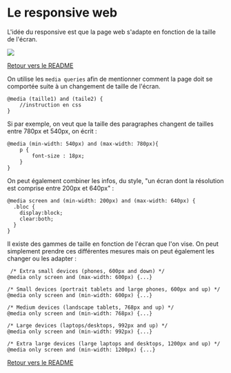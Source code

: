 # Le responsive web

L'idée du responsive est que la page web s'adapte en fonction de la taille de l'écran. 

![](https://cdn.mos.cms.futurecdn.net/7vpUPMSbPfhxiUNYj5XnE6.jpg)

[Retour vers le README](https://github.com/CalcagnoLoic/aide_memoire/blob/main/README.md)

On utilise les `media queries` afin de mentionner comment la page doit se comportée suite à un changement de taille de l'écran. 

```
@media (taille1) and (taile2) {
    //instruction en css
}
```

Si par exemple, on veut que la taille des paragraphes changent de tailles entre 780px et 540px, on écrit :

```
@media (min-width: 540px) and (max-width: 780px){
    p {
        font-size : 18px;
    }
}
```

On peut également combiner les infos, du style, "un écran dont la résolution est comprise entre 200px et 640px" :

```
@media screen and (min-width: 200px) and (max-width: 640px) {
  .bloc {
    display:block;
    clear:both;
  }
}
```

Il existe des gammes de taille en fonction de l'écran que l'on vise. On peut simplement prendre ces différentes mesures mais on peut également les changer ou les adapter : 

```
 /* Extra small devices (phones, 600px and down) */
@media only screen and (max-width: 600px) {...}

/* Small devices (portrait tablets and large phones, 600px and up) */
@media only screen and (min-width: 600px) {...}

/* Medium devices (landscape tablets, 768px and up) */
@media only screen and (min-width: 768px) {...}

/* Large devices (laptops/desktops, 992px and up) */
@media only screen and (min-width: 992px) {...}

/* Extra large devices (large laptops and desktops, 1200px and up) */
@media only screen and (min-width: 1200px) {...} 
```
[Retour vers le README](https://github.com/CalcagnoLoic/aide_memoire/blob/main/README.md)

